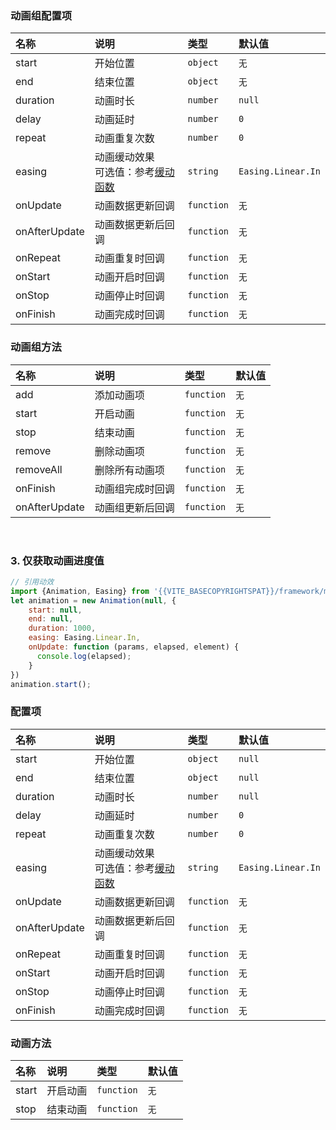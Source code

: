 ### 动画组配置项

| 名称   | 说明 |  类型 |     默认值 | 
| :----- |  :----- |  :----- |  :-----  |  
| start |  开始位置   | `object` | `无` |
| end | 结束位置  |`object` | `无` |
| duration |  动画时长 |`number` |`null` |
| delay |  动画延时 |`number` |`0` |
| repeat |  动画重复次数 | `number` |`0` |
| easing |  动画缓动效果</br> 可选值：参考<a href='./AnimationEasing' target="_top">缓动函数</a>  | `string` |`Easing.Linear.In` |
| onUpdate |  动画数据更新回调  | `function` |`无` |
| onAfterUpdate |  动画数据更新后回调 |`function` | `无` |
| onRepeat |  动画重复时回调  |`function` | `无` |
| onStart | 动画开启时回调  | `function` |`无` |
| onStop |  动画停止时回调  |`function` | `无` |
| onFinish |  动画完成时回调  | `function` |`无` |

### 动画组方法

| 名称   | 说明 |  类型 |     默认值 | 
| :----- |  :----- |  :----- |  :-----  |  
| add | 添加动画项  | `function` |`无` |
| start | 开启动画  | `function` |`无` |
| stop | 结束动画  | `function` |`无` |
| remove | 删除动画项  | `function` |`无` |
| removeAll | 删除所有动画项  | `function` |`无` |
| onFinish | 动画组完成时回调  | `function` |`无` |
| onAfterUpdate | 动画组更新后回调  | `function` |`无` |

<br/>

### 3. 仅获取动画进度值
```javascript
// 引用动效
import {Animation, Easing} from '{{VITE_BASECOPYRIGHTSPAT}}/framework/module/animation';
let animation = new Animation(null, {
    start: null,
    end: null,
    duration: 1000,
    easing: Easing.Linear.In,
    onUpdate: function (params, elapsed, element) {
      console.log(elapsed);
    }
})
animation.start();
```
### 配置项

| 名称   | 说明 |  类型 |     默认值 | 
| :----- |  :----- |  :----- |  :-----  |  
| start |  开始位置   | `object` | `null` |
| end | 结束位置  |`object` | `null` |
| duration |  动画时长 |`number` |`null` |
| delay |  动画延时 |`number` |`0` |
| repeat |  动画重复次数 | `number` |`0` |
| easing |  动画缓动效果 </br> 可选值：参考<a href='./AnimationEasing' target="_top">缓动函数</a> | `string` |`Easing.Linear.In` |
| onUpdate |  动画数据更新回调  | `function` |`无` |
| onAfterUpdate |  动画数据更新后回调 |`function` | `无` |
| onRepeat |  动画重复时回调  |`function` | `无` |
| onStart | 动画开启时回调  | `function` |`无` |
| onStop |  动画停止时回调  |`function` | `无` |
| onFinish |  动画完成时回调  | `function` |`无` |
### 动画方法

| 名称   | 说明 |  类型 |     默认值 | 
| :----- |  :----- |  :----- |  :-----  |  
| start | 开启动画  | `function` |`无` |
| stop | 结束动画  | `function` |`无` |
